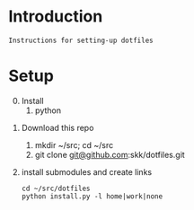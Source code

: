 
# Introduction
    Instructions for setting-up dotfiles

# Setup

0. Install
    1. python

1) Download this repo
   1) mkdir ~/src; cd ~/src
   2) git clone git@github.com:skk/dotfiles.git

2) install submodules and create links
    ```
    cd ~/src/dotfiles
    python install.py -l home|work|none
    ```
